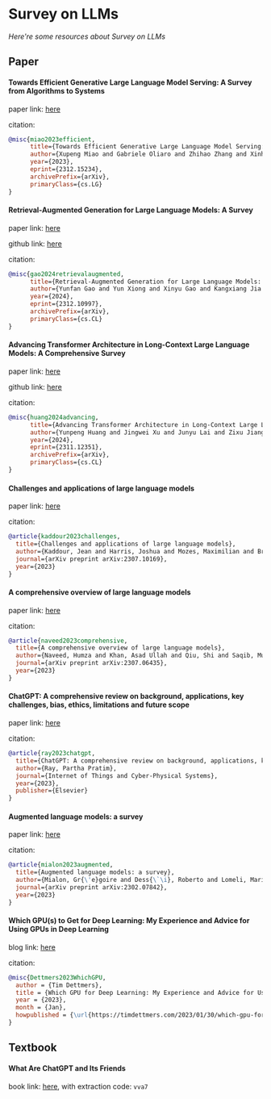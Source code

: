 # Survey on LLMs
*Here're some resources about Survey on LLMs*


## Paper


#### Towards Efficient Generative Large Language Model Serving: A Survey from Algorithms to Systems

paper link: [here](https://arxiv.org/pdf/2312.15234.pdf)

citation:
```bibtex
@misc{miao2023efficient,
      title={Towards Efficient Generative Large Language Model Serving: A Survey from Algorithms to Systems}, 
      author={Xupeng Miao and Gabriele Oliaro and Zhihao Zhang and Xinhao Cheng and Hongyi Jin and Tianqi Chen and Zhihao Jia},
      year={2023},
      eprint={2312.15234},
      archivePrefix={arXiv},
      primaryClass={cs.LG}
}
```

#### Retrieval-Augmented Generation for Large Language Models: A Survey

paper link: [here](https://arxiv.org/pdf/2312.10997.pdf)

github link: [here](https://github.com/Tongji-KGLLM/RAG-Survey)

citation:
```bibtex
@misc{gao2024retrievalaugmented,
      title={Retrieval-Augmented Generation for Large Language Models: A Survey}, 
      author={Yunfan Gao and Yun Xiong and Xinyu Gao and Kangxiang Jia and Jinliu Pan and Yuxi Bi and Yi Dai and Jiawei Sun and Qianyu Guo and Meng Wang and Haofen Wang},
      year={2024},
      eprint={2312.10997},
      archivePrefix={arXiv},
      primaryClass={cs.CL}
}
```


#### Advancing Transformer Architecture in Long-Context Large Language Models: A Comprehensive Survey

paper link: [here](https://arxiv.org/pdf/2311.12351.pdf)

github link: [here](https://github.com/Strivin0311/long-llms-learning)

citation:

```bibtex
@misc{huang2024advancing,
      title={Advancing Transformer Architecture in Long-Context Large Language Models: A Comprehensive Survey}, 
      author={Yunpeng Huang and Jingwei Xu and Junyu Lai and Zixu Jiang and Taolue Chen and Zenan Li and Yuan Yao and Xiaoxing Ma and Lijuan Yang and Hao Chen and Shupeng Li and Penghao Zhao},
      year={2024},
      eprint={2311.12351},
      archivePrefix={arXiv},
      primaryClass={cs.CL}
}
```


#### Challenges and applications of large language models

paper link: [here](https://arxiv.org/pdf/2307.10169)

citation: 
```bibtex
@article{kaddour2023challenges,
  title={Challenges and applications of large language models},
  author={Kaddour, Jean and Harris, Joshua and Mozes, Maximilian and Bradley, Herbie and Raileanu, Roberta and McHardy, Robert},
  journal={arXiv preprint arXiv:2307.10169},
  year={2023}
}
```
    


#### A comprehensive overview of large language models

paper link: [here](https://arxiv.org/pdf/2307.06435)

citation: 
```bibtex
@article{naveed2023comprehensive,
  title={A comprehensive overview of large language models},
  author={Naveed, Humza and Khan, Asad Ullah and Qiu, Shi and Saqib, Muhammad and Anwar, Saeed and Usman, Muhammad and Barnes, Nick and Mian, Ajmal},
  journal={arXiv preprint arXiv:2307.06435},
  year={2023}
}
```
    


#### ChatGPT: A comprehensive review on background, applications, key challenges, bias, ethics, limitations and future scope

paper link: [here](https://www.sciencedirect.com/science/article/pii/S266734522300024X)

citation: 
```bibtex
@article{ray2023chatgpt,
  title={ChatGPT: A comprehensive review on background, applications, key challenges, bias, ethics, limitations and future scope},
  author={Ray, Partha Pratim},
  journal={Internet of Things and Cyber-Physical Systems},
  year={2023},
  publisher={Elsevier}
}
```
    


#### Augmented language models: a survey

paper link: [here](https://arxiv.org/pdf/2302.07842)

citation: 
```bibtex
@article{mialon2023augmented,
  title={Augmented language models: a survey},
  author={Mialon, Gr{\'e}goire and Dess{\`\i}, Roberto and Lomeli, Maria and Nalmpantis, Christoforos and Pasunuru, Ram and Raileanu, Roberta and Rozi{\`e}re, Baptiste and Schick, Timo and Dwivedi-Yu, Jane and Celikyilmaz, Asli and others},
  journal={arXiv preprint arXiv:2302.07842},
  year={2023}
}
```

#### Which GPU(s) to Get for Deep Learning: My Experience and Advice for Using GPUs in Deep Learning

blog link: [here](https://timdettmers.com/2023/01/30/which-gpu-for-deep-learning/)

citation:
```bibtex
@misc{Dettmers2023WhichGPU,
  author = {Tim Dettmers},
  title = {Which GPU for Deep Learning: My Experience and Advice for Using GPUs in Deep Learning},
  year = {2023},
  month = {Jan},
  howpublished = {\url{https://timdettmers.com/2023/01/30/which-gpu-for-deep-learning/}},
}
```
    


## Textbook

#### What Are ChatGPT and Its Friends

book link: [here](https://pan.baidu.com/s/1ttXkaG2Y5G48j4vw5g7gYg), with extraction code: `vva7`


